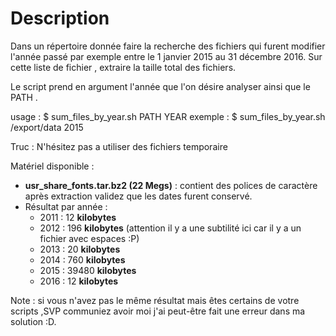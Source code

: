 # Description

Dans un répertoire donnée faire la recherche des fichiers qui furent modifier l'année passé par exemple entre le 1 janvier 2015 au 31 décembre 2016.
Sur cette liste de fichier , extraire la taille total des fichiers. 

Le script prend en argument l'année que l'on désire analyser ainsi que le PATH .

usage : 
        $ sum\_files\_by\_year.sh  PATH   YEAR 
exemple : 
        $ sum\_files\_by\_year.sh  /export/data 2015

Truc  : N'hésitez pas a utiliser des fichiers temporaire 


Matériel  disponible : 

* __usr\_share\_fonts.tar.bz2 (22 Megs)__ : contient des polices de caractère après extraction validez que les dates furent conservé.
* Résultat par année : 
    * 2011 : 12 __kilobytes__
    * 2012 : 196 __kilobytes__ (attention il y a une subtilité ici car il y a un fichier avec espaces :P)
    * 2013 : 20 __kilobytes__
    * 2014 : 760 __kilobytes__
    * 2015 : 39480 __kilobytes__
    * 2016 : 12 __kilobytes__

Note : si vous n'avez pas le même résultat mais êtes certains de votre scripts ,SVP communiez avoir moi j'ai peut-être fait une erreur dans ma solution :D.

